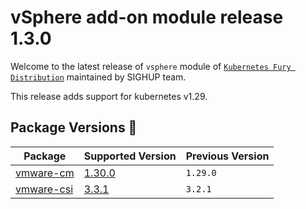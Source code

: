 # vSphere add-on module release 1.3.0

Welcome to the latest release of `vsphere` module of [`Kubernetes Fury Distribution`](https://github.com/sighupio/fury-distribution) maintained by SIGHUP team.

This release adds support for kubernetes v1.29.

## Package Versions 🚢

| Package                          | Supported Version        | Previous Version |
| -------------------------------- | ------------------------ | ---------------- |
| [vmware-cm](katalog/vmware-cm)   | [1.30.0][cm-changelog]   | `1.29.0`         |
| [vmware-csi](katalog/vmware-csi) | [3.3.1][csi-changelog]   | `3.2.1`          |

[cm-changelog]: https://github.com/kubernetes/cloud-provider-vsphere/releases/tag/v1.30.1
[csi-changelog]: https://docs.vmware.com/en/VMware-vSphere-Container-Storage-Plug-in/3.0/rn/vmware-vsphere-container-storage-plugin-30-release-notes/index.html
